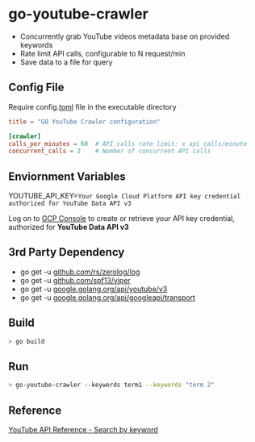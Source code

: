 # go-youtube-crawler
* Concurrently grab YouTube videos metadata base on provided keywords
* Rate limit API calls, configurable to N request/min
* Save data to a file for query

## Config File
Require config.[toml](https://github.com/toml-lang/toml) file in the executable directory

```toml
title = "GO YouTube Crawler configuration"

[crawler]
calls_per_minutes = 60  # API calls rate limit: x api calls/minute
concurrent_calls = 2    # Number of concurrent API calls
```
## Enviornment Variables
YOUTUBE_API_KEY=`Your Google Cloud Platform API key credential authorized for YouTube Data API v3`

Log on to [GCP Console](https://console.cloud.google.com/apis/credentials) to create or retrieve your API key credential, authorized for **YouTube Data API v3** 

## 3rd Party Dependency
* go get -u [github.com/rs/zerolog/log](https://github.com/rs/zerolog)
* go get -u [github.com/spf13/viper](https://github.com/spf13/viper)
* go get -u [google.golang.org/api/youtube/v3](https://godoc.org/google.golang.org/api/youtube/v3)
* go get -u [google.golang.org/api/googleapi/transport](https://google.golang.org/api/googleapi/transport)

## Build
``` bash
> go build
```

## Run
```bash
> go-youtube-crawler --keywords term1 --keywords "term 2"
```

## Reference
[YouTube API Reference - Search by keyword](https://developers.google.com/youtube/v3/code_samples/go#search_by_keyword)